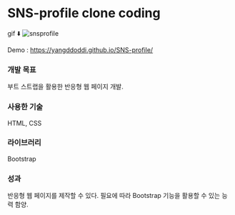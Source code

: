 # SNS-profile clone coding

gif ⬇️
![snsprofile](https://user-images.githubusercontent.com/97802103/166091311-18e87505-f93b-4d44-8d46-b4b194da35d3.gif)

Demo : https://yangddoddi.github.io/SNS-profile/

### 개발 목표

부트 스트랩을 활용한 반응형 웹 페이지 개발.

### 사용한 기술

HTML, CSS

### 라이브러리

Bootstrap

### 성과

반응형 웹 페이지를 제작할 수 있다.
필요에 따라 Bootstrap 기능을 활용할 수 있는 능력 함양.

